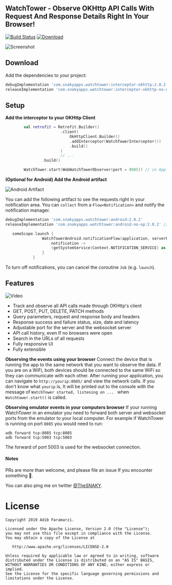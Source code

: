WatchTower - Observe OKHttp API Calls With Request And Response Details Right In Your Browser!
----------------------------------------------------------------------------------------------
[![Build Status](https://travis-ci.org/adibfara/Watchtower.svg?branch=master)](https://travis-ci.org/adibfara/Watchtower) [ ![Download](https://api.bintray.com/packages/adibfara/WatchTower/WatchTower/images/download.svg) ](https://bintray.com/adibfara/WatchTower/WatchTower/)

![Screenshot](https://raw.githubusercontent.com/adibfara/Watchtower/master/screenshots/screenshot-1.jpg "Watchtower Screenshot")


Download
--------
Add the dependencies to your project:

```groovy
debugImplementation 'com.snakyapps.watchtower:interceptor-okhttp:2.0.2'
releaseImplementation 'com.snakyapps.watchtower:interceptor-okhttp-no-op:2.0.2' // no-op dependency for non-debug build variants
```

Setup
-----
**Add the interceptor to your OKHttp Client**
```kotlin
        val retrofit = Retrofit.Builder()
                        .client(
                            OkHttpClient.Builder()
                            .addInterceptor(WatchTowerInterceptor())
                            .build()
                        )
                        // ...
                .build()

        WatchTower.start(WebWatchTowerObserver(port = 8085)) // in Application class
```

**(Optional for Android) Add the Android artifact**

![Android Artifact](https://raw.githubusercontent.com/adibfara/Watchtower/master/screenshots/android.png "Android Screenshot")

You can add the following artifact to see the requests right in your notification area. You can `collect` from a `Flow<Notification>` and notify the notification manager.

```groovy
debugImplementation 'com.snakyapps.watchtower:android:2.0.2'
releaseImplementation 'com.snakyapps.watchtower:android-no-op:2.0.2' // no-op dependency for non-debug build variants
```

```kotlin
   someScope.launch {
                WatchTowerAndroid.notificationFlow(application, serverPort).collect {
                    notification ->
                    (getSystemService(Context.NOTIFICATION_SERVICE) as NotificationManager).notify(999991, notification.build())
                }
            }

```

To turn off notifications, you can cancel the coroutine `Job` (e.g. `launch`).

Features
--------
![Video](https://raw.githubusercontent.com/adibfara/WatchTower/master/screenshots/video.gif "Watchtower Video")

- Track and observe all API calls made through OKHttp's client
- GET, POST, PUT, DELETE, PATCH methods
- Query parameters, request and response body and headers
- Response success and failure status, size, date and latency
- Adjustable port for the server and the websocket server
- API call history, even If no browsers were open
- Search in the URLs of all requests
- Fully responsive UI
- Fully extensible


**Observing the events using your browser**
Connect the device that is running the app to the same network that you want to observe the data. If you are on a WiFi, both devices should be connected to the same WiFi so they can communicate with each other.
After running your application, you can navigate to `http://yourip:8085/` and view the network calls. If you don't know what `yourip` is, It will be printed out to the console with the message of `WatchTower started, listening on ... `  when `Watchtower.start()` is called.

**Observing emulator events in your computers browser**
If your running WatchTower in an emulator you need to forward both server and websocket ports from the emulator to your local computer. For example if WatchTower is running on port `8085` you would need to run:
```
adb forward tcp:8085 tcp:8085
adb forward tcp:5003 tcp:5003
```
The forward of port 5003 is used for the websocket connection.

#### Notes
PRs are more than welcome, and please file an issue If you encounter something 🍻.

You can also ping me on twitter [@TheSNAKY](http://twitter.com/TheSNAKY).


License
=======

    Copyright 2019 Adib Faramarzi.

    Licensed under the Apache License, Version 2.0 (the "License");
    you may not use this file except in compliance with the License.
    You may obtain a copy of the License at

       http://www.apache.org/licenses/LICENSE-2.0

    Unless required by applicable law or agreed to in writing, software
    distributed under the License is distributed on an "AS IS" BASIS,
    WITHOUT WARRANTIES OR CONDITIONS OF ANY KIND, either express or implied.
    See the License for the specific language governing permissions and
    limitations under the License.
